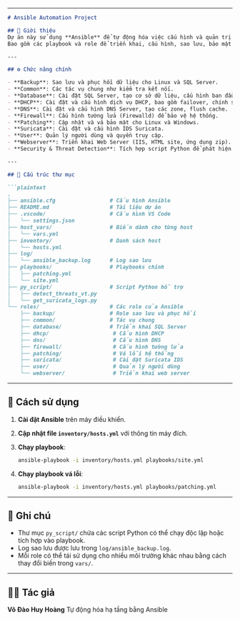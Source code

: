 
---

````markdown
# Ansible Automation Project

## 📌 Giới thiệu
Dự án này sử dụng **Ansible** để tự động hóa việc cấu hình và quản trị hệ thống.  
Bao gồm các playbook và role để triển khai, cấu hình, sao lưu, bảo mật và giám sát nhiều dịch vụ như cơ sở dữ liệu, DHCP, DNS, Firewall, Web Server, Suricata, quản lý người dùng, vá lỗi hệ thống, v.v.

---

## ⚙️ Chức năng chính

- **Backup**: Sao lưu và phục hồi dữ liệu cho Linux và SQL Server.
- **Common**: Các tác vụ chung như kiểm tra kết nối.
- **Database**: Cài đặt SQL Server, tạo cơ sở dữ liệu, cấu hình ban đầu.
- **DHCP**: Cài đặt và cấu hình dịch vụ DHCP, bao gồm failover, chính sách, bảo mật.
- **DNS**: Cài đặt và cấu hình DNS Server, tạo các zone, flush cache.
- **Firewall**: Cấu hình tường lửa (Firewalld) để bảo vệ hệ thống.
- **Patching**: Cập nhật và vá bảo mật cho Linux và Windows.
- **Suricata**: Cài đặt và cấu hình IDS Suricata.
- **User**: Quản lý người dùng và quyền truy cập.
- **Webserver**: Triển khai Web Server (IIS, HTML site, ứng dụng zip).
- **Security & Threat Detection**: Tích hợp script Python để phát hiện mối đe dọa qua Suricata log và VirusTotal API.

---

## 📂 Cấu trúc thư mục

```plaintext
.
├── ansible.cfg                 # Cấu hình Ansible
├── README.md                   # Tài liệu dự án
├── .vscode/                    # Cấu hình VS Code
│   └── settings.json
├── host_vars/                  # Biến dành cho từng host
│   └── vars.yml
├── inventory/                  # Danh sách host
│   └── hosts.yml
├── log/
│   └── ansible_backup.log      # Log sao lưu
├── playbooks/                  # Playbooks chính
│   ├── patching.yml
│   └── site.yml
├── py_script/                  # Script Python hỗ trợ
│   ├── detect_threats_vt.py
│   └── get_suricata_logs.py
└── roles/                      # Các role của Ansible
    ├── backup/                 # Role sao lưu và phục hồi
    ├── common/                 # Tác vụ chung
    ├── database/               # Triển khai SQL Server
    ├── dhcp/                    # Cấu hình DHCP
    ├── dns/                     # Cấu hình DNS
    ├── firewall/                # Cấu hình tường lửa
    ├── patching/                # Vá lỗi hệ thống
    ├── suricata/                # Cài đặt Suricata IDS
    ├── user/                    # Quản lý người dùng
    └── webserver/               # Triển khai web server
````

---

## 🚀 Cách sử dụng

1. **Cài đặt Ansible** trên máy điều khiển.
2. **Cập nhật file `inventory/hosts.yml`** với thông tin máy đích.
3. **Chạy playbook**:

   ```bash
   ansible-playbook -i inventory/hosts.yml playbooks/site.yml
   ```
4. **Chạy playbook vá lỗi**:

   ```bash
   ansible-playbook -i inventory/hosts.yml playbooks/patching.yml
   ```

---

## 📜 Ghi chú

* Thư mục `py_script/` chứa các script Python có thể chạy độc lập hoặc tích hợp vào playbook.
* Log sao lưu được lưu trong `log/ansible_backup.log`.
* Mỗi role có thể tái sử dụng cho nhiều môi trường khác nhau bằng cách thay đổi biến trong `vars/`.

---

## 👨‍💻 Tác giả

**Võ Đào Huy Hoàng**
Tự động hóa hạ tầng bằng Ansible

